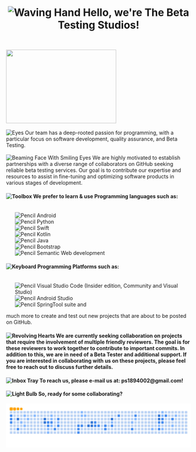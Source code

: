 
<div align="center">
<h1><img src="https://raw.githubusercontent.com/Tarikul-Islam-Anik/Animated-Fluent-Emojis/master/Emojis/Hand%20gestures/Waving%20Hand.png" alt="Waving Hand" width="69" height="69" /> Hello, we're The Beta Testing Studios!</h1><br>
</div>

<img src="https://github.com/user-attachments/assets/4da77dfb-ea49-49eb-ba1a-ba3f7f89fcc9" width="300" height="200"> <br>

<img src="https://raw.githubusercontent.com/Tarikul-Islam-Anik/Telegram-Animated-Emojis/main/People/Eyes.webp" alt="Eyes" width="55" height="55" /> Our team has a deep-rooted passion for programming, with a particular focus on software development, quality assurance, and Beta Testing. 
<br><br> 
<img src="https://raw.githubusercontent.com/Tarikul-Islam-Anik/Telegram-Animated-Emojis/main/Smileys/Beaming%20Face%20With%20Smiling%20Eyes.webp" alt="Beaming Face With Smiling Eyes" width="55" height="55" /> We are highly motivated to establish partnerships with a diverse range of collaborators on GitHub seeking reliable beta testing services. Our goal is to contribute our expertise and resources to assist in fine-tuning and optimizing software products in various stages of development.</h4>
  
<h4><img src="https://raw.githubusercontent.com/Tarikul-Islam-Anik/Telegram-Animated-Emojis/main/Objects/Toolbox.webp" alt="Toolbox" width="45" height="45" /> We prefer to learn & use Programming languages such as: <br><br></h4>

<ul>
<img src="https://raw.githubusercontent.com/Tarikul-Islam-Anik/Telegram-Animated-Emojis/main/Objects/Pencil.webp" alt="Pencil" width="45" height="45" /> Android <br>
<img src="https://raw.githubusercontent.com/Tarikul-Islam-Anik/Telegram-Animated-Emojis/main/Objects/Pencil.webp" alt="Pencil" width="45" height="45" /> Python <br>
<img src="https://raw.githubusercontent.com/Tarikul-Islam-Anik/Telegram-Animated-Emojis/main/Objects/Pencil.webp" alt="Pencil" width="45" height="45" /> Swift <br>
<img src="https://raw.githubusercontent.com/Tarikul-Islam-Anik/Telegram-Animated-Emojis/main/Objects/Pencil.webp" alt="Pencil" width="45" height="45" /> Kotlin <br>
<img src="https://raw.githubusercontent.com/Tarikul-Islam-Anik/Telegram-Animated-Emojis/main/Objects/Pencil.webp" alt="Pencil" width="45" height="45" /> Java <br>
<img src="https://raw.githubusercontent.com/Tarikul-Islam-Anik/Telegram-Animated-Emojis/main/Objects/Pencil.webp" alt="Pencil" width="45" height="45" /> Bootstrap <br>
<img src="https://raw.githubusercontent.com/Tarikul-Islam-Anik/Telegram-Animated-Emojis/main/Objects/Pencil.webp" alt="Pencil" width="45" height="45" /> Semantic Web development <br>
</ul>

<h4><img src="https://raw.githubusercontent.com/Tarikul-Islam-Anik/Telegram-Animated-Emojis/main/Objects/Keyboard.webp" alt="Keyboard" width="55" height="55" /> Programming Platforms such as: <br><br></h4>

<ul>
<img src="https://raw.githubusercontent.com/Tarikul-Islam-Anik/Telegram-Animated-Emojis/main/Objects/Pencil.webp" alt="Pencil" width="45" height="45" /> Visual Studio Code (Insider edition, Community and Visual Studio) <br>
<img src="https://raw.githubusercontent.com/Tarikul-Islam-Anik/Telegram-Animated-Emojis/main/Objects/Pencil.webp" alt="Pencil" width="45" height="45" /> Android Studio <br>
<img src="https://raw.githubusercontent.com/Tarikul-Islam-Anik/Telegram-Animated-Emojis/main/Objects/Pencil.webp" alt="Pencil" width="45" height="45" /> SpringTool suite and
</ul>
much more to create and test out new projects that are about to be posted on GitHub.

<h4><img src="https://raw.githubusercontent.com/Tarikul-Islam-Anik/Telegram-Animated-Emojis/main/Symbols/Revolving%20Hearts.webp" alt="Revolving Hearts" width="55" height="55" /> We are currently seeking collaboration on projects that require the involvement of multiple friendly reviewers. The goal is for these reviewers to work together to contribute to important commits. In addition to this, we are in need of a Beta Tester and additional support. If you are interested in collaborating with us on these projects, please feel free to reach out to discuss further details.</h4>
  
<h4><img src="https://raw.githubusercontent.com/Tarikul-Islam-Anik/Telegram-Animated-Emojis/main/Objects/Inbox%20Tray.webp" alt="Inbox Tray" width="45" height="45" /> To reach us, please e-mail us at: ps1894002@gmail.com!</h4>

<h4><img src="https://raw.githubusercontent.com/Tarikul-Islam-Anik/Telegram-Animated-Emojis/main/Objects/Light%20Bulb.webp" alt="Light Bulb" width="55" height="55" /> So, ready for some collaborating?</h4>

<div dir="auto" align="center">
  <themed-picture data-catalyst-inline="true" data-catalyst=""><picture>
    <source media="not all" srcset="https://github.com/otaviossousa/otaviossousa/raw/output/github-snake-dark.svg" class="source-dark">
    <source media="(prefers-color-scheme: dark),(prefers-color-scheme: dark)" srcset="https://github.com/otaviossousa/otaviossousa/raw/output/github-snake.svg" class="source-dark">
    <img alt="github-snake" src="https://github.com/otaviossousa/otaviossousa/raw/output/ocean.gif" style="visibility:visible;max-width:100;">
  </picture></themed-picture>
</div>
